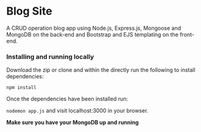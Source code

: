 # Blog Site

A CRUD operation blog app using Node.js, Express.js, Mongoose and MongoDB on the back-end and Bootstrap and EJS templating on the front-end.

### Installing and running locally
Download the zip or clone and within the directly run the following to install dependencies:

`npm install`

Once the dependencies have been installed run:

`nodemon app.js` and visit localhost:3000 in your browser.

**Make sure you have your MongoDB up and running**
